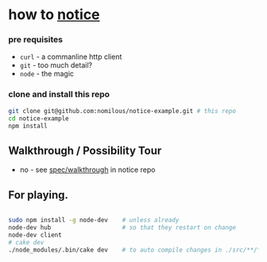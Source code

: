 how to [notice](https://github.com/nomilous/notice)
=============

### pre requisites

* `curl` - a commanline http client
* `git`  - too much detail? 
* `node` - the magic 

### clone and install this repo

```bash
git clone git@github.com:nomilous/notice-example.git # this repo
cd notice-example
npm install
```

Walkthrough / Possibility Tour
------------------------------

* no - see [spec/walkthrough](../notice/spec/walkthrough) in notice repo





For playing.
------------

```bash

sudo npm install -g node-dev    # unless already
node-dev hub                    # so that they restart on change
node-dev client
# cake dev
./node_modules/.bin/cake dev    # to auto compile changes in ./src/**/*

```
